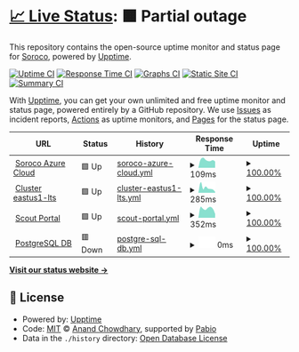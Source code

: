 # [📈 Live Status](https://statuspage.soroco.com): <!--live status--> **🟧 Partial outage**

This repository contains the open-source uptime monitor and status page for [Soroco](https://soroco.com), powered by [Upptime](https://github.com/upptime/upptime).

[![Uptime CI](https://github.com/soroco/statuspage/workflows/Uptime%20CI/badge.svg)](https://github.com/soroco/statuspage/actions?query=workflow%3A%22Uptime+CI%22)
[![Response Time CI](https://github.com/soroco/statuspage/workflows/Response%20Time%20CI/badge.svg)](https://github.com/soroco/statuspage/actions?query=workflow%3A%22Response+Time+CI%22)
[![Graphs CI](https://github.com/soroco/statuspage/workflows/Graphs%20CI/badge.svg)](https://github.com/soroco/statuspage/actions?query=workflow%3A%22Graphs+CI%22)
[![Static Site CI](https://github.com/soroco/statuspage/workflows/Static%20Site%20CI/badge.svg)](https://github.com/soroco/statuspage/actions?query=workflow%3A%22Static+Site+CI%22)
[![Summary CI](https://github.com/soroco/statuspage/workflows/Summary%20CI/badge.svg)](https://github.com/soroco/statuspage/actions?query=workflow%3A%22Summary+CI%22)

With [Upptime](https://upptime.js.org), you can get your own unlimited and free uptime monitor and status page, powered entirely by a GitHub repository. We use [Issues](https://github.com/soroco/statuspage/issues) as incident reports, [Actions](https://github.com/soroco/statuspage/actions) as uptime monitors, and [Pages](https://statuspage.soroco.com) for the status page.

<!--start: status pages-->
<!-- This summary is generated by Upptime (https://github.com/upptime/upptime) -->
<!-- Do not edit this manually, your changes will be overwritten -->
<!-- prettier-ignore -->
| URL | Status | History | Response Time | Uptime |
| --- | ------ | ------- | ------------- | ------ |
| <img alt="" src="https://icons.duckduckgo.com/ip3/www.google.com.ico" height="13"> [Soroco Azure Cloud](https://www.google.com) | 🟩 Up | [soroco-azure-cloud.yml](https://github.com/kfiles/statuspage/commits/HEAD/history/soroco-azure-cloud.yml) | <details><summary><img alt="Response time graph" src="./graphs/soroco-azure-cloud/response-time-week.png" height="20"> 109ms</summary><br><a href="https://kfiles.github.io/statuspage/history/soroco-azure-cloud"><img alt="Response time 105" src="https://img.shields.io/endpoint?url=https%3A%2F%2Fraw.githubusercontent.com%2Fkfiles%2Fstatuspage%2FHEAD%2Fapi%2Fsoroco-azure-cloud%2Fresponse-time.json"></a><br><a href="https://kfiles.github.io/statuspage/history/soroco-azure-cloud"><img alt="24-hour response time 89" src="https://img.shields.io/endpoint?url=https%3A%2F%2Fraw.githubusercontent.com%2Fkfiles%2Fstatuspage%2FHEAD%2Fapi%2Fsoroco-azure-cloud%2Fresponse-time-day.json"></a><br><a href="https://kfiles.github.io/statuspage/history/soroco-azure-cloud"><img alt="7-day response time 109" src="https://img.shields.io/endpoint?url=https%3A%2F%2Fraw.githubusercontent.com%2Fkfiles%2Fstatuspage%2FHEAD%2Fapi%2Fsoroco-azure-cloud%2Fresponse-time-week.json"></a><br><a href="https://kfiles.github.io/statuspage/history/soroco-azure-cloud"><img alt="30-day response time 108" src="https://img.shields.io/endpoint?url=https%3A%2F%2Fraw.githubusercontent.com%2Fkfiles%2Fstatuspage%2FHEAD%2Fapi%2Fsoroco-azure-cloud%2Fresponse-time-month.json"></a><br><a href="https://kfiles.github.io/statuspage/history/soroco-azure-cloud"><img alt="1-year response time 105" src="https://img.shields.io/endpoint?url=https%3A%2F%2Fraw.githubusercontent.com%2Fkfiles%2Fstatuspage%2FHEAD%2Fapi%2Fsoroco-azure-cloud%2Fresponse-time-year.json"></a></details> | <details><summary><a href="https://kfiles.github.io/statuspage/history/soroco-azure-cloud">100.00%</a></summary><a href="https://kfiles.github.io/statuspage/history/soroco-azure-cloud"><img alt="All-time uptime 100.00%" src="https://img.shields.io/endpoint?url=https%3A%2F%2Fraw.githubusercontent.com%2Fkfiles%2Fstatuspage%2FHEAD%2Fapi%2Fsoroco-azure-cloud%2Fuptime.json"></a><br><a href="https://kfiles.github.io/statuspage/history/soroco-azure-cloud"><img alt="24-hour uptime 100.00%" src="https://img.shields.io/endpoint?url=https%3A%2F%2Fraw.githubusercontent.com%2Fkfiles%2Fstatuspage%2FHEAD%2Fapi%2Fsoroco-azure-cloud%2Fuptime-day.json"></a><br><a href="https://kfiles.github.io/statuspage/history/soroco-azure-cloud"><img alt="7-day uptime 100.00%" src="https://img.shields.io/endpoint?url=https%3A%2F%2Fraw.githubusercontent.com%2Fkfiles%2Fstatuspage%2FHEAD%2Fapi%2Fsoroco-azure-cloud%2Fuptime-week.json"></a><br><a href="https://kfiles.github.io/statuspage/history/soroco-azure-cloud"><img alt="30-day uptime 100.00%" src="https://img.shields.io/endpoint?url=https%3A%2F%2Fraw.githubusercontent.com%2Fkfiles%2Fstatuspage%2FHEAD%2Fapi%2Fsoroco-azure-cloud%2Fuptime-month.json"></a><br><a href="https://kfiles.github.io/statuspage/history/soroco-azure-cloud"><img alt="1-year uptime 100.00%" src="https://img.shields.io/endpoint?url=https%3A%2F%2Fraw.githubusercontent.com%2Fkfiles%2Fstatuspage%2FHEAD%2Fapi%2Fsoroco-azure-cloud%2Fuptime-year.json"></a></details>
| <img alt="" src="https://icons.duckduckgo.com/ip3/en.wikipedia.org.ico" height="13"> [Cluster eastus1-lts](https://en.wikipedia.org) | 🟩 Up | [cluster-eastus1-lts.yml](https://github.com/kfiles/statuspage/commits/HEAD/history/cluster-eastus1-lts.yml) | <details><summary><img alt="Response time graph" src="./graphs/cluster-eastus1-lts/response-time-week.png" height="20"> 285ms</summary><br><a href="https://kfiles.github.io/statuspage/history/cluster-eastus1-lts"><img alt="Response time 238" src="https://img.shields.io/endpoint?url=https%3A%2F%2Fraw.githubusercontent.com%2Fkfiles%2Fstatuspage%2FHEAD%2Fapi%2Fcluster-eastus1-lts%2Fresponse-time.json"></a><br><a href="https://kfiles.github.io/statuspage/history/cluster-eastus1-lts"><img alt="24-hour response time 53" src="https://img.shields.io/endpoint?url=https%3A%2F%2Fraw.githubusercontent.com%2Fkfiles%2Fstatuspage%2FHEAD%2Fapi%2Fcluster-eastus1-lts%2Fresponse-time-day.json"></a><br><a href="https://kfiles.github.io/statuspage/history/cluster-eastus1-lts"><img alt="7-day response time 285" src="https://img.shields.io/endpoint?url=https%3A%2F%2Fraw.githubusercontent.com%2Fkfiles%2Fstatuspage%2FHEAD%2Fapi%2Fcluster-eastus1-lts%2Fresponse-time-week.json"></a><br><a href="https://kfiles.github.io/statuspage/history/cluster-eastus1-lts"><img alt="30-day response time 294" src="https://img.shields.io/endpoint?url=https%3A%2F%2Fraw.githubusercontent.com%2Fkfiles%2Fstatuspage%2FHEAD%2Fapi%2Fcluster-eastus1-lts%2Fresponse-time-month.json"></a><br><a href="https://kfiles.github.io/statuspage/history/cluster-eastus1-lts"><img alt="1-year response time 238" src="https://img.shields.io/endpoint?url=https%3A%2F%2Fraw.githubusercontent.com%2Fkfiles%2Fstatuspage%2FHEAD%2Fapi%2Fcluster-eastus1-lts%2Fresponse-time-year.json"></a></details> | <details><summary><a href="https://kfiles.github.io/statuspage/history/cluster-eastus1-lts">100.00%</a></summary><a href="https://kfiles.github.io/statuspage/history/cluster-eastus1-lts"><img alt="All-time uptime 100.00%" src="https://img.shields.io/endpoint?url=https%3A%2F%2Fraw.githubusercontent.com%2Fkfiles%2Fstatuspage%2FHEAD%2Fapi%2Fcluster-eastus1-lts%2Fuptime.json"></a><br><a href="https://kfiles.github.io/statuspage/history/cluster-eastus1-lts"><img alt="24-hour uptime 100.00%" src="https://img.shields.io/endpoint?url=https%3A%2F%2Fraw.githubusercontent.com%2Fkfiles%2Fstatuspage%2FHEAD%2Fapi%2Fcluster-eastus1-lts%2Fuptime-day.json"></a><br><a href="https://kfiles.github.io/statuspage/history/cluster-eastus1-lts"><img alt="7-day uptime 100.00%" src="https://img.shields.io/endpoint?url=https%3A%2F%2Fraw.githubusercontent.com%2Fkfiles%2Fstatuspage%2FHEAD%2Fapi%2Fcluster-eastus1-lts%2Fuptime-week.json"></a><br><a href="https://kfiles.github.io/statuspage/history/cluster-eastus1-lts"><img alt="30-day uptime 100.00%" src="https://img.shields.io/endpoint?url=https%3A%2F%2Fraw.githubusercontent.com%2Fkfiles%2Fstatuspage%2FHEAD%2Fapi%2Fcluster-eastus1-lts%2Fuptime-month.json"></a><br><a href="https://kfiles.github.io/statuspage/history/cluster-eastus1-lts"><img alt="1-year uptime 100.00%" src="https://img.shields.io/endpoint?url=https%3A%2F%2Fraw.githubusercontent.com%2Fkfiles%2Fstatuspage%2FHEAD%2Fapi%2Fcluster-eastus1-lts%2Fuptime-year.json"></a></details>
| <img alt="" src="https://icons.duckduckgo.com/ip3/news.ycombinator.com.ico" height="13"> [Scout Portal](https://news.ycombinator.com) | 🟩 Up | [scout-portal.yml](https://github.com/kfiles/statuspage/commits/HEAD/history/scout-portal.yml) | <details><summary><img alt="Response time graph" src="./graphs/scout-portal/response-time-week.png" height="20"> 352ms</summary><br><a href="https://kfiles.github.io/statuspage/history/scout-portal"><img alt="Response time 308" src="https://img.shields.io/endpoint?url=https%3A%2F%2Fraw.githubusercontent.com%2Fkfiles%2Fstatuspage%2FHEAD%2Fapi%2Fscout-portal%2Fresponse-time.json"></a><br><a href="https://kfiles.github.io/statuspage/history/scout-portal"><img alt="24-hour response time 148" src="https://img.shields.io/endpoint?url=https%3A%2F%2Fraw.githubusercontent.com%2Fkfiles%2Fstatuspage%2FHEAD%2Fapi%2Fscout-portal%2Fresponse-time-day.json"></a><br><a href="https://kfiles.github.io/statuspage/history/scout-portal"><img alt="7-day response time 352" src="https://img.shields.io/endpoint?url=https%3A%2F%2Fraw.githubusercontent.com%2Fkfiles%2Fstatuspage%2FHEAD%2Fapi%2Fscout-portal%2Fresponse-time-week.json"></a><br><a href="https://kfiles.github.io/statuspage/history/scout-portal"><img alt="30-day response time 364" src="https://img.shields.io/endpoint?url=https%3A%2F%2Fraw.githubusercontent.com%2Fkfiles%2Fstatuspage%2FHEAD%2Fapi%2Fscout-portal%2Fresponse-time-month.json"></a><br><a href="https://kfiles.github.io/statuspage/history/scout-portal"><img alt="1-year response time 308" src="https://img.shields.io/endpoint?url=https%3A%2F%2Fraw.githubusercontent.com%2Fkfiles%2Fstatuspage%2FHEAD%2Fapi%2Fscout-portal%2Fresponse-time-year.json"></a></details> | <details><summary><a href="https://kfiles.github.io/statuspage/history/scout-portal">100.00%</a></summary><a href="https://kfiles.github.io/statuspage/history/scout-portal"><img alt="All-time uptime 100.00%" src="https://img.shields.io/endpoint?url=https%3A%2F%2Fraw.githubusercontent.com%2Fkfiles%2Fstatuspage%2FHEAD%2Fapi%2Fscout-portal%2Fuptime.json"></a><br><a href="https://kfiles.github.io/statuspage/history/scout-portal"><img alt="24-hour uptime 100.00%" src="https://img.shields.io/endpoint?url=https%3A%2F%2Fraw.githubusercontent.com%2Fkfiles%2Fstatuspage%2FHEAD%2Fapi%2Fscout-portal%2Fuptime-day.json"></a><br><a href="https://kfiles.github.io/statuspage/history/scout-portal"><img alt="7-day uptime 100.00%" src="https://img.shields.io/endpoint?url=https%3A%2F%2Fraw.githubusercontent.com%2Fkfiles%2Fstatuspage%2FHEAD%2Fapi%2Fscout-portal%2Fuptime-week.json"></a><br><a href="https://kfiles.github.io/statuspage/history/scout-portal"><img alt="30-day uptime 100.00%" src="https://img.shields.io/endpoint?url=https%3A%2F%2Fraw.githubusercontent.com%2Fkfiles%2Fstatuspage%2FHEAD%2Fapi%2Fscout-portal%2Fuptime-month.json"></a><br><a href="https://kfiles.github.io/statuspage/history/scout-portal"><img alt="1-year uptime 100.00%" src="https://img.shields.io/endpoint?url=https%3A%2F%2Fraw.githubusercontent.com%2Fkfiles%2Fstatuspage%2FHEAD%2Fapi%2Fscout-portal%2Fuptime-year.json"></a></details>
| <img alt="" src="https://icons.duckduckgo.com/ip3/thissitedoesnotexist.koj.co.ico" height="13"> [PostgreSQL DB](https://thissitedoesnotexist.koj.co) | 🟥 Down | [postgre-sql-db.yml](https://github.com/kfiles/statuspage/commits/HEAD/history/postgre-sql-db.yml) | <details><summary><img alt="Response time graph" src="./graphs/postgre-sql-db/response-time-week.png" height="20"> 0ms</summary><br><a href="https://kfiles.github.io/statuspage/history/postgre-sql-db"><img alt="Response time 0" src="https://img.shields.io/endpoint?url=https%3A%2F%2Fraw.githubusercontent.com%2Fkfiles%2Fstatuspage%2FHEAD%2Fapi%2Fpostgre-sql-db%2Fresponse-time.json"></a><br><a href="https://kfiles.github.io/statuspage/history/postgre-sql-db"><img alt="24-hour response time 0" src="https://img.shields.io/endpoint?url=https%3A%2F%2Fraw.githubusercontent.com%2Fkfiles%2Fstatuspage%2FHEAD%2Fapi%2Fpostgre-sql-db%2Fresponse-time-day.json"></a><br><a href="https://kfiles.github.io/statuspage/history/postgre-sql-db"><img alt="7-day response time 0" src="https://img.shields.io/endpoint?url=https%3A%2F%2Fraw.githubusercontent.com%2Fkfiles%2Fstatuspage%2FHEAD%2Fapi%2Fpostgre-sql-db%2Fresponse-time-week.json"></a><br><a href="https://kfiles.github.io/statuspage/history/postgre-sql-db"><img alt="30-day response time 0" src="https://img.shields.io/endpoint?url=https%3A%2F%2Fraw.githubusercontent.com%2Fkfiles%2Fstatuspage%2FHEAD%2Fapi%2Fpostgre-sql-db%2Fresponse-time-month.json"></a><br><a href="https://kfiles.github.io/statuspage/history/postgre-sql-db"><img alt="1-year response time 0" src="https://img.shields.io/endpoint?url=https%3A%2F%2Fraw.githubusercontent.com%2Fkfiles%2Fstatuspage%2FHEAD%2Fapi%2Fpostgre-sql-db%2Fresponse-time-year.json"></a></details> | <details><summary><a href="https://kfiles.github.io/statuspage/history/postgre-sql-db">100.00%</a></summary><a href="https://kfiles.github.io/statuspage/history/postgre-sql-db"><img alt="All-time uptime 100.00%" src="https://img.shields.io/endpoint?url=https%3A%2F%2Fraw.githubusercontent.com%2Fkfiles%2Fstatuspage%2FHEAD%2Fapi%2Fpostgre-sql-db%2Fuptime.json"></a><br><a href="https://kfiles.github.io/statuspage/history/postgre-sql-db"><img alt="24-hour uptime 100.00%" src="https://img.shields.io/endpoint?url=https%3A%2F%2Fraw.githubusercontent.com%2Fkfiles%2Fstatuspage%2FHEAD%2Fapi%2Fpostgre-sql-db%2Fuptime-day.json"></a><br><a href="https://kfiles.github.io/statuspage/history/postgre-sql-db"><img alt="7-day uptime 100.00%" src="https://img.shields.io/endpoint?url=https%3A%2F%2Fraw.githubusercontent.com%2Fkfiles%2Fstatuspage%2FHEAD%2Fapi%2Fpostgre-sql-db%2Fuptime-week.json"></a><br><a href="https://kfiles.github.io/statuspage/history/postgre-sql-db"><img alt="30-day uptime 100.00%" src="https://img.shields.io/endpoint?url=https%3A%2F%2Fraw.githubusercontent.com%2Fkfiles%2Fstatuspage%2FHEAD%2Fapi%2Fpostgre-sql-db%2Fuptime-month.json"></a><br><a href="https://kfiles.github.io/statuspage/history/postgre-sql-db"><img alt="1-year uptime 100.00%" src="https://img.shields.io/endpoint?url=https%3A%2F%2Fraw.githubusercontent.com%2Fkfiles%2Fstatuspage%2FHEAD%2Fapi%2Fpostgre-sql-db%2Fuptime-year.json"></a></details>

<!--end: status pages-->

[**Visit our status website →**](https://statuspage.soroco.com)

## 📄 License

- Powered by: [Upptime](https://github.com/upptime/upptime)
- Code: [MIT](./LICENSE) © [Anand Chowdhary](https://anandchowdhary.com), supported by [Pabio](https://pabio.com)
- Data in the `./history` directory: [Open Database License](https://opendatacommons.org/licenses/odbl/1-0/)
